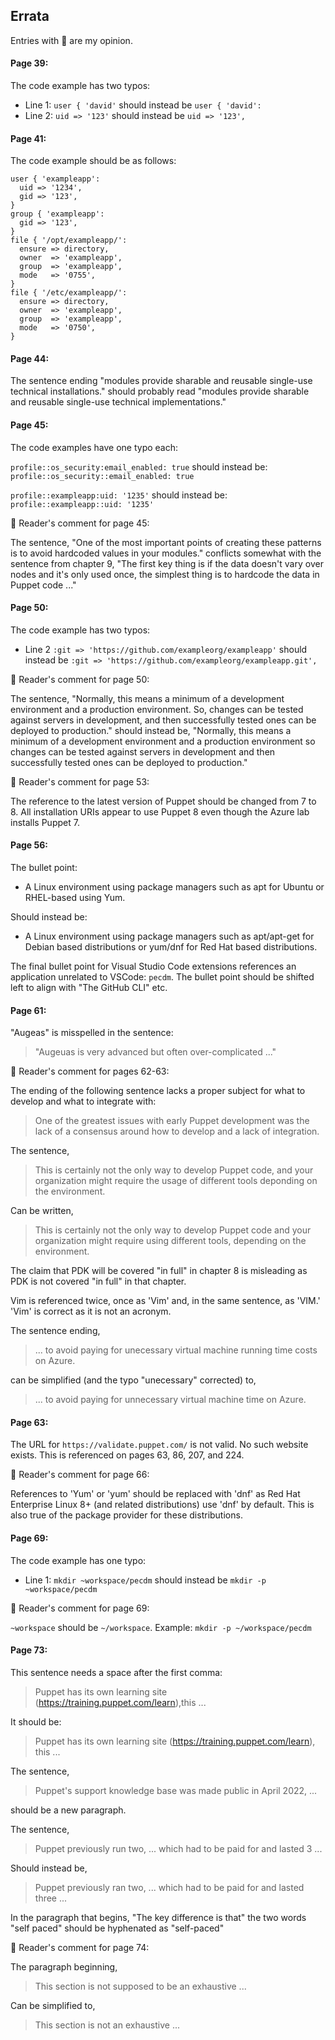 ## Errata

Entries with :notebook: are my opinion.

#### Page 39:

The code example has two typos:

* Line 1: `user { 'david'` should instead be `user { 'david':`
* Line 2: `uid => '123'` should instead be `uid => '123',`

#### Page 41:

The code example should be as follows:

```puppet
user { 'exampleapp':
  uid => '1234',
  gid => '123',
}
group { 'exampleapp':
  gid => '123',
}
file { '/opt/exampleapp/':
  ensure => directory,
  owner  => 'exampleapp',
  group  => 'exampleapp',
  mode   => '0755',
}
file { '/etc/exampleapp/':
  ensure => directory,
  owner  => 'exampleapp',
  group  => 'exampleapp',
  mode   => '0750',
}
```

#### Page 44:

The sentence ending "modules provide sharable and reusable single-use technical installations." should probably read "modules provide sharable and reusable single-use technical implementations."

#### Page 45:

The code examples have one typo each:

`profile::os_security:email_enabled: true` should instead be:
`profile::os_security::email_enabled: true`

`profile::exampleapp:uid: '1235'` should instead be:
`profile::exampleapp::uid: '1235'`

:notebook: Reader's comment for page 45:

The sentence, "One of the most important points of creating these patterns is to avoid hardcoded values in your modules." conflicts somewhat with the sentence from chapter 9, "The first key thing is if the data doesn't vary over nodes and it's only used once, the simplest thing is to hardcode the data in Puppet code ..."

#### Page 50:

The code example has two typos:

* Line 2 `:git => 'https://github.com/exampleorg/exampleapp'` should instead be `:git => 'https://github.com/exampleorg/exampleapp.git',`

:notebook: Reader's comment for page 50:

The sentence, "Normally, this means a minimum of a development environment and a production environment. So, changes can be tested against servers in development, and then successfully tested ones can be deployed to production." should instead be, "Normally, this means a minimum of a development environment and a production environment so changes can be tested against servers in development and then successfully tested ones can be deployed to production."

:notebook: Reader's comment for page 53:

The reference to the latest version of Puppet should be changed from 7 to 8. All installation URIs appear to use Puppet 8 even though the Azure lab installs Puppet 7.

#### Page 56:

The bullet point:

* A Linux environment using package managers such as apt for Ubuntu or RHEL-based using Yum. 

Should instead be:

* A Linux environment using package managers such as apt/apt-get for Debian based distributions or yum/dnf for Red Hat based distributions.

The final bullet point for Visual Studio Code extensions references an application unrelated to VSCode: `pecdm`. The bullet point should be shifted left to align with "The GitHub CLI" etc.

#### Page 61:

"Augeas" is misspelled in the sentence:

> "Augeuas is very advanced but often over-complicated ..."

:notebook: Reader's comment for pages 62-63:

The ending of the following sentence lacks a proper subject for what to develop and what to integrate with: 

> One of the greatest issues with early Puppet development was the lack of a consensus around how to develop and a lack of integration.

The sentence,

> This is certainly not the only way to develop Puppet code, and your organization might require the usage of different tools deponding on the environment.

Can be written,

> This is certainly not the only way to develop Puppet code and your organization might require using different tools, depending on the environment.

The claim that PDK will be covered "in full" in chapter 8 is misleading as PDK is not covered "in full" in that chapter.

Vim is referenced twice, once as 'Vim' and, in the same sentence, as 'VIM.' 'Vim' is correct as it is not an acronym.

The sentence ending,

> ... to avoid paying for unecessary virtual machine running time costs on Azure.

can be simplified (and the typo "unecessary" corrected) to,

> ... to avoid paying for unnecessary virtual machine time on Azure.

#### Page 63:

The URL for `https://validate.puppet.com/` is not valid. No such website exists. This is referenced on pages 63, 86, 207, and 224.

:notebook: Reader's comment for page 66:

References to 'Yum' or 'yum' should be replaced with 'dnf' as Red Hat Enterprise Linux 8+ (and related distributions) use 'dnf' by default. This is also true of the package provider for these distributions.

#### Page 69:

The code example has one typo:

* Line 1: `mkdir ~workspace/pecdm` should instead be `mkdir -p ~workspace/pecdm`

:notebook: Reader's comment for page 69:

`~workspace` should be `~/workspace`. Example: `mkdir -p ~/workspace/pecdm`

#### Page 73:

This sentence needs a space after the first comma:

> Puppet has its own learning site (https://training.puppet.com/learn),this ...

It should be:

> Puppet has its own learning site (https://training.puppet.com/learn), this ...

The sentence,

> Puppet's support knowledge base was made public in April 2022, ...

should be a new paragraph.

The sentence,

> Puppet previously run two, ... which had to be paid for and lasted 3 ...

Should instead be,

> Puppet previously ran two, ... which had to be paid for and lasted three ...

In the paragraph that begins, "The key difference is that" the two words "self paced" should be hyphenated as "self-paced"

:notebook: Reader's comment for page 74:

The paragraph beginning,

> This section is not supposed to be an exhaustive ...

Can be simplified to,

> This section is not an exhaustive ...

